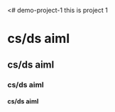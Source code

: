 <# demo-project-1
this is project 1
<h1>cs/ds aiml </h1>
<h2>cs/ds aiml </2>
<h3>cs/ds aiml </h3>
<h4>cs/ds aiml </h4>

 
